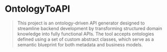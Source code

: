 # OntologyToAPI
> This project is an ontology-driven API generator designed to streamline backend development by transforming structured domain knowledge into fully functional APIs. The tool accepts ontologies defined using a set of custom abstract classes, which serve as a semantic blueprint for both metadata and business models.
